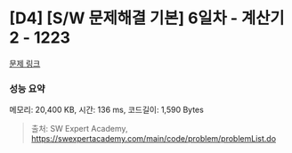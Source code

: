 # [D4] [S/W 문제해결 기본] 6일차 - 계산기2 - 1223 

[문제 링크](https://swexpertacademy.com/main/code/problem/problemDetail.do?contestProbId=AV14nnAaAFACFAYD) 

### 성능 요약

메모리: 20,400 KB, 시간: 136 ms, 코드길이: 1,590 Bytes



> 출처: SW Expert Academy, https://swexpertacademy.com/main/code/problem/problemList.do